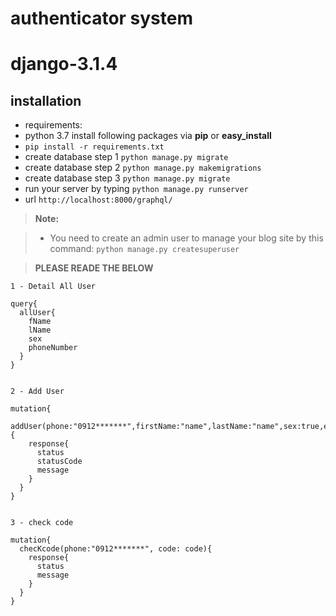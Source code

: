 # authenticator system
# django-3.1.4


installation
--------------------
- requirements:
- python 3.7 install following packages via **pip** or **easy_install**
- `pip install -r requirements.txt`
- create database step 1 `python manage.py migrate`
- create database step 2 `python manage.py makemigrations`
- create database step 3 `python manage.py migrate`
- run your server by typing `python manage.py runserver`
- url `http://localhost:8000/graphql/`

> **Note:**

> - You need to create an admin user to manage your blog site by this command: `python manage.py createsuperuser`

> **PLEASE READE THE BELOW**

```
1 - Detail All User

query{
  allUser{
    fName
    lName
    sex
    phoneNumber
  }
}


2 - Add User

mutation{
  addUser(phone:"0912*******",firstName:"name",lastName:"name",sex:true,email:"aaaaa@gmail.com"){
    response{
      status
      statusCode
      message
    }
  }
}


3 - check code

mutation{
  checKcode(phone:"0912*******", code: code){
    response{
      status
      message
    }
  }
}
```
